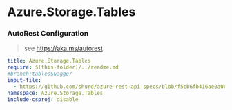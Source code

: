 # Azure.Storage.Tables

### AutoRest Configuration
> see https://aka.ms/autorest

``` yaml
title: Azure.Storage.Tables
require: $(this-folder)/../readme.md
#branch:tablesSwagger
input-file:
  - https://github.com/shurd/azure-rest-api-specs/blob/f5cb6fb416ae0a06329599db9dc17c8fdd7f95c7/specification/cosmos-db/data-plane/Microsoft.TablesStorage/preview/2018-10-10/table.json
namespace: Azure.Storage.Tables
include-csproj: disable
```
